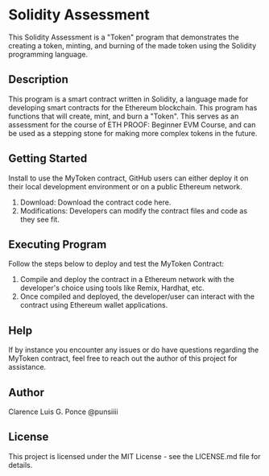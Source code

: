# Solidity Assessment
This Solidity Assessment is a "Token" program that demonstrates the creating a token, minting, and burning of the made token using the Solidity programming language.

## Description
This program is a smart contract written in Solidity, a language made for developing smart contracts for the Ethereum blockchain. This program has functions that will create, mint, and burn a "Token". This serves as an assessment for the course of ETH PROOF: Beginner EVM Course, and can be used as a stepping stone for making more complex tokens in the future.

## Getting Started
Install to use the MyToken contract, GitHub users can either deploy it on their local development environment or on a public Ethereum network.

1. Download: Download the contract code here.
2. Modifications: Developers can modify the contract files and code as they see fit.

## Executing Program
Follow the steps below to deploy and test the MyToken Contract:

1. Compile and deploy the contract in a Ethereum network with the developer's choice using tools like Remix, Hardhat, etc.
2. Once compiled and deployed, the developer/user can interact with the contract using Ethereum wallet applications.

## Help
If by instance you encounter any issues or do have questions regarding the MyToken contract, feel free to reach out the author of this project for assistance.

## Author
Clarence Luis G. Ponce
@punsiiii

## License
This project is licensed under the MIT License - see the LICENSE.md file for details.
